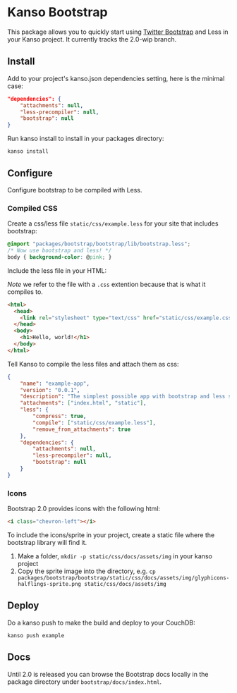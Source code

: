 # Kanso Bootstrap

This package allows you to quickly start using [Twitter
Bootstrap](http://twitter.github.com/bootstrap/) and Less in your Kanso
project.  It currently tracks the 2.0-wip branch.

## Install

Add to your project's kanso.json dependencies setting, here is the minimal
case:

```json
"dependencies": {
    "attachments": null,
    "less-precompiler": null,
    "bootstrap": null
}
```

Run kanso install to install in your packages directory:

```
kanso install
```

## Configure 

Configure bootstrap to be compiled with Less.

### Compiled CSS

Create a css/less file `static/css/example.less` for your site that
includes bootstrap:

```css
@import "packages/bootstrap/bootstrap/lib/bootstrap.less";
/* Now use bootstrap and less! */
body { background-color: @pink; }
```

Include the less file in your HTML:

*Note* we refer to the file with a `.css` extention because that is what it
compiles to.

```html
<html>
  <head>
    <link rel="stylesheet" type="text/css" href="static/css/example.css" />
  </head>
  <body>
    <h1>Hello, world!</h1>
  </body>
</html>
```

Tell Kanso to compile the less files and attach them as css:

```json
{
    "name": "example-app",
    "version": "0.0.1",
    "description": "The simplest possible app with bootstrap and less support.",
    "attachments": ["index.html", "static"],
    "less": {
        "compress": true,
        "compile": ["static/css/example.less"],
        "remove_from_attachments": true
    },
    "dependencies": {
        "attachments": null,
        "less-precompiler": null,
        "bootstrap": null
    }
}
```

### Icons

Bootstrap 2.0 provides icons with the following html:

```html
<i class="chevron-left"></i>
```

To include the icons/sprite in your project, create a static file where the
bootstrap library will find it.

1. Make a folder, `mkdir -p static/css/docs/assets/img` in your kanso project
2. Copy the sprite image into the directory, e.g. `cp packages/bootstrap/bootstrap/static/css/docs/assets/img/glyphicons-halflings-sprite.png static/css/docs/assets/img`

## Deploy

Do a kanso push to make the build and deploy to your CouchDB:

```
kanso push example
```

## Docs

Until 2.0 is released you can browse the Bootstrap docs locally in the package
directory under `bootstrap/docs/index.html`.
